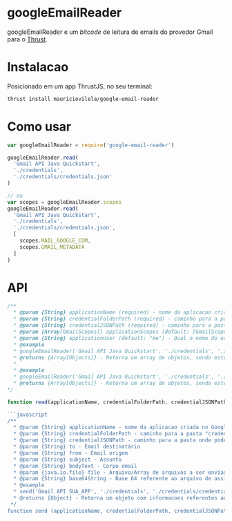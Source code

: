 # googleEmailReader
googleEmailReader e um *bitcode* de leitura de emails do provedor Gmail para o [Thrust](https://gitlab.com/thrustjs/thrust-seed).

# Instalacao
Posicionado em um app ThrustJS, no seu terminal:

```bash
thrust install mauriciovilela/google-email-reader
```

# Como usar
```javascript
var googleEmailReader = require('google-email-reader')

googleEmailReader.read(
  'Gmail API Java Quickstart',
  './credentials',
  './credentials/credentials.json'
)

// ou
var scopes = googleEmailReader.scopes
googleEmailReader.read(
  'Gmail API Java Quickstart',
  './credentials',
  './credentials/credentials.json',
  [
    scopes.MAIL_GOOGLE_COM,
    scopes.GMAIL_METADATA
  ]
)
```

# API
```javascript
/**
  * @param {String} applicationName (required) - nome da aplicacao criada no Google Console
  * @param {String} credentialFolderPath (required) - caminho para a pasta "credentials" da sua aplicacao, onde sera salvo o binario StoredCredentials
  * @param {String} credentialJSONPath (required) - caminho para a pasta onde pode-se encontrar o "credentials.json" da sua aplicacao
  * @param {Array[GmailScopes]} applicationScopes (default: [GmailScopes.MAIL_GOOGLE_COM, GmailScopes.GMAIL_METADATA, GmailScopes.GMAIL_MODIFY]) - Quais sao os Scopes que serao usados na leitura dos emails
  * @param {String} applicationUser (default: "me") - Qual o nome do usuario que usaremos para ler a caixa de email
  * @example
  * googleEmailReader('Gmail API Java Quickstart', './credentials', './credentials/credentials.json')
  * @returns {Array[Objects]} - Retorna um array de objetos, sendo estes, informacoes referentes a cada email lido.
  *
  * @example
  * googleEmailReader('Gmail API Java Quickstart', './credentials', './credentials/credentials.json', [googleEmailReader.scopes.MAIL_GOOGLE_COM, googleEmailReader.scopes.GMAIL_METADATA])
  * @returns {Array[Objects]} - Retorna um array de objetos, sendo estes, informacoes referentes a cada email lido.
*/

function read(applicationName, credentialFolderPath, credentialJSONPath [, applicationScopes, applicationUser])

```javascript
/**
  * @param {String} applicationName - nome da aplicacao criada no Google Console
  * @param {String} credentialFolderPath - caminho para a pasta "credentials" da sua aplicacao, onde sera salvo o binario StoredCredentials
  * @param {String} credentialJSONPath - caminho para a pasta onde pode-se encontrar o "credentials.json" da sua aplicacao
  * @param {String} to - Email destinatário
  * @param {String} from - Email origem 
  * @param {String} subject - Assunto
  * @param {String} bodyText - Corpo email
  * @param {java.io.file} file - Arquivo/Array de arquivos a ser enviado
  * @param {String} base64String - Base 64 referente ao arquivo de assinatura do e-mail (PNG)
  * @example
  * send('Gmail API SUA_APP', './credentials', './credentials/credentials.json', "mauriciovilela@softbox.com.br","mauriciovilela@softbox.com.br","Assunto", "Corpo", new java.io.File("/home/arquivo.pdf"))
  * @returns {Object} - Retorna um objeto com informacoes referentes ao e-mail enviado
 */
function send (applicationName, credentialFolderPath, credentialJSONPath, to, from, subject, bodyText, file, base64String)
```
